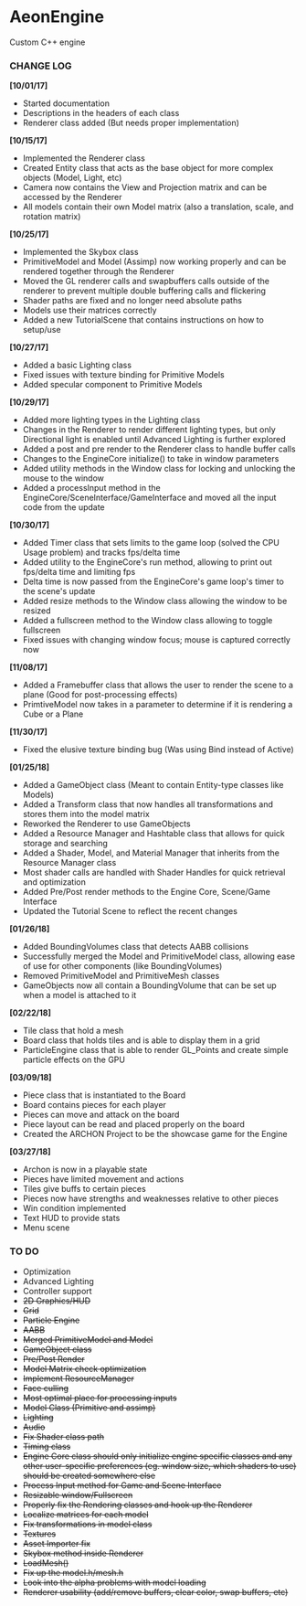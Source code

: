 # AeonEngine
Custom C++ engine

### CHANGE LOG

**[10/01/17]**
- Started documentation
- Descriptions in the headers of each class
- Renderer class added (But needs proper implementation)

**[10/15/17]**
- Implemented the Renderer class
- Created Entity class that acts as the base object for more complex objects (Model, Light, etc)
- Camera now contains the View and Projection matrix and can be accessed by the Renderer
- All models contain their own Model matrix (also a translation, scale, and rotation matrix)

**[10/25/17]**
- Implemented the Skybox class
- PrimitiveModel and Model (Assimp) now working properly and can be rendered together through the Renderer
- Moved the GL renderer calls and swapbuffers calls outside of the renderer to prevent multiple double buffering calls and flickering
- Shader paths are fixed and no longer need absolute paths
- Models use their matrices correctly
- Added a new TutorialScene that contains instructions on how to setup/use

**[10/27/17]**
- Added a basic Lighting class
- Fixed issues with texture binding for Primitive Models
- Added specular component to Primitive Models

**[10/29/17]**
- Added more lighting types in the Lighting class
- Changes in the Renderer to render different lighting types, but only Directional light is enabled until Advanced Lighting is further explored
- Added a post and pre render to the Renderer class to handle buffer calls
- Changes to the EngineCore initialize() to take in window parameters
- Added utility methods in the Window class for locking and unlocking the mouse to the window
- Added a processInput method in the EngineCore/SceneInterface/GameInterface and moved all the input code from the update

**[10/30/17]**
- Added Timer class that sets limits to the game loop (solved the CPU Usage problem) and tracks fps/delta time
- Added utility to the EngineCore's run method, allowing to print out fps/delta time and limiting fps
- Delta time is now passed from the EngineCore's game loop's timer to the scene's update
- Added resize methods to the Window class allowing the window to be resized
- Added a fullscreen method to the Window class allowing to toggle fullscreen
- Fixed issues with changing window focus; mouse is captured correctly now

**[11/08/17]**
- Added a Framebuffer class that allows the user to render the scene to a plane (Good for post-processing effects)
- PrimtiveModel now takes in a parameter to determine if it is rendering a Cube or a Plane

**[11/30/17]**
- Fixed the elusive texture binding bug (Was using Bind instead of Active)

**[01/25/18]**
- Added a GameObject class (Meant to contain Entity-type classes like Models)
- Added a Transform class that now handles all transformations and stores them into the model matrix
- Reworked the Renderer to use GameObjects
- Added a Resource Manager and Hashtable class that allows for quick storage and searching
- Added a Shader, Model, and Material Manager that inherits from the Resource Manager class
- Most shader calls are handled with Shader Handles for quick retrieval and optimization
- Added Pre/Post render methods to the Engine Core, Scene/Game Interface
- Updated the Tutorial Scene to reflect the recent changes

**[01/26/18]**
- Added BoundingVolumes class that detects AABB collisions
- Successfully merged the Model and PrimitiveModel class, allowing ease of use for other components (like BoundingVolumes)
- Removed PrimitiveModel and PrimitiveMesh classes
- GameObjects now all contain a BoundingVolume that can be set up when a model is attached to it


**[02/22/18]**
- Tile class that hold a mesh
- Board class that holds tiles and is able to display them in a grid
- ParticleEngine class that is able to render GL_Points and create simple particle effects on the GPU

**[03/09/18]**
- Piece class that is instantiated to the Board
- Board contains pieces for each player
- Pieces can move and attack on the board
- Piece layout can be read and placed properly on the board
- Created the ARCHON Project to be the showcase game for the Engine

**[03/27/18]**
- Archon is now in a playable state
- Pieces have limited movement and actions
- Tiles give buffs to certain pieces
- Pieces now have strengths and weaknesses relative to other pieces
- Win condition implemented
- Text HUD to provide stats
- Menu scene

### TO DO

- Optimization
- Advanced Lighting
- Controller support
- ~~2D Graphics/HUD~~
- ~~Grid~~
- ~~Particle Engine~~
- ~~AABB~~
- ~~Merged PrimitiveModel and Model~~
- ~~GameObject class~~
- ~~Pre/Post Render~~
- ~~Model Matrix check optimization~~
- ~~Implement ResourceManager~~
- ~~Face culling~~
- ~~Most optimal place for processing inputs~~
- ~~Model Class (Primitive and assimp)~~
- ~~Lighting~~
- ~~Audio~~
- ~~Fix Shader class path~~
- ~~Timing class~~
- ~~Engine Core class should only initialize engine specific classes and any other user-specific preferences (eg. window size, which shaders to use) should be created somewhere else~~
- ~~Process Input method for Game and Scene Interface~~
- ~~Resizable window/Fullscreen~~
- ~~Properly fix the Rendering classes and hook up the Renderer~~
- ~~Localize matrices for each model~~
- ~~Fix transformations in model class~~
- ~~Textures~~
- ~~Asset Importer fix~~
- ~~Skybox method inside Renderer~~
- ~~LoadMesh()~~
- ~~Fix up the model.h/mesh.h~~
- ~~Look into the alpha problems with model loading~~
- ~~Renderer usability (add/remove buffers, clear color, swap buffers, etc)~~
